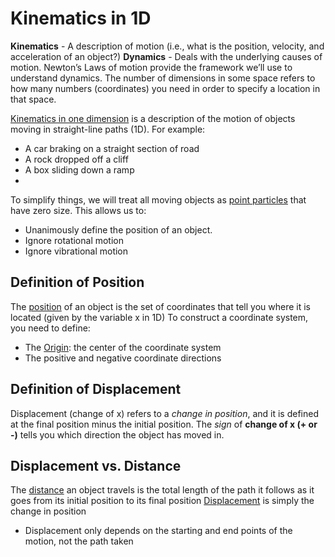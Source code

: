 # Kinematics in 1D
**Kinematics** - A description of motion (i.e., what is the position, velocity, and acceleration of an object?)
**Dynamics** - Deals with the underlying causes of motion. Newton’s Laws of motion provide the framework we’ll use to understand dynamics.
The number of dimensions in some space refers to how many numbers (coordinates) you need in order to specify a location in that space.

<u>Kinematics in one dimension</u> is a description of the motion of objects moving in straight-line paths (1D). For example:
- A car braking on a straight section of road
- A rock dropped off a cliff
- A box sliding down a ramp
- 
To simplify things, we will treat all moving objects as <u>point particles</u> that have zero size. This allows us to:
- Unanimously define the position of an object.
- Ignore rotational motion
- Ignore vibrational motion

## Definition of Position
The <u>position</u> of an object is the set of coordinates that tell you where it is located (given by the variable x in 1D)
To construct a coordinate system, you need to define:
- The <u>Origin</u>: the center of the coordinate system
- The positive and negative coordinate directions

## Definition of Displacement
Displacement (change of x) refers to a *change in position*, and it is defined at the final position minus the initial position.
The *sign* of **change of x (+ or -)** tells you which direction the object has moved in.

## Displacement vs. Distance
The <u>distance</u> an object travels is the total length of the path it follows as it goes from its initial position to its final position
<u>Displacement</u> is simply the change in position 
- Displacement only depends on the starting and end points of the motion, not the path taken


